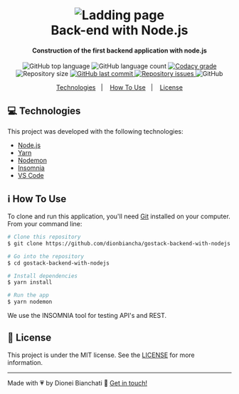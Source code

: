 <h1 align="center">
    <img alt="Ladding page" src="https://user-images.githubusercontent.com/4256471/60937329-69836380-a2a6-11e9-910b-759f9f1d26a7.png" />
    <br>
    Back-end with Node.js
</h1>

<h4 align="center">
  Construction of the first backend application with node.js
</h4>
<p align="center">
  <img alt="GitHub top language" src="https://img.shields.io/github/languages/top/dionbiancha/gostack-backend-with-nodejs.svg">

  <img alt="GitHub language count" src="https://img.shields.io/github/languages/count/dionbiancha/gostack-backend-with-nodejs.svg">

  <a href="https://www.codacy.com/app/dionbiancha/gostack-backend-with-nodejs?utm_source=github.com&amp;utm_medium=referral&amp;utm_content=dionbiancha/gostack-backend-with-nodejs&amp;utm_campaign=Badge_Grade">
    <img alt="Codacy grade" src="https://img.shields.io/codacy/grade/1b577a07dda843aba09f4bc55d1af8fc.svg">
  </a>

  <img alt="Repository size" src="https://img.shields.io/github/repo-size/dionbiancha/gostack-backend-with-nodejs.svg">
  <a href="https://github.com/dionbiancha/gostack-backend-with-nodejs/commits/master">
    <img alt="GitHub last commit" src="https://img.shields.io/github/last-commit/dionbiancha/gostack-backend-with-nodejs.svg">
  </a>

  <a href="https://github.com/dionbiancha/gostack-backend-with-nodejs/issues">
    <img alt="Repository issues" src="https://img.shields.io/github/issues/dionbiancha/gostack-backend-with-nodejs.svg">
  </a>

  <img alt="GitHub" src="https://img.shields.io/github/license/dionbiancha/gostack-backend-with-nodejs.svg">
</p>

<p align="center">
  <a href="#computer-technologies">Technologies</a>&nbsp;&nbsp;&nbsp;|&nbsp;&nbsp;&nbsp;
  <a href="#information_source-how-to-use">How To Use</a>&nbsp;&nbsp;&nbsp;|&nbsp;&nbsp;&nbsp;
  <a href="#memo-license">License</a>
</p>

## :computer: Technologies

This project was developed with the following technologies:

-  [Node.js][nodejs]
-  [Yarn][yarn]
-  [Nodemon][nodemon]
-  [Insomnia][insomnia]
-  [VS Code][vc]

## :information_source: How To Use

To clone and run this application, you'll need [Git](https://git-scm.com) installed on your computer. From your command line:

```bash
# Clone this repository
$ git clone https://github.com/dionbiancha/gostack-backend-with-nodejs

# Go into the repository
$ cd gostack-backend-with-nodejs

# Install dependencies
$ yarn install

# Run the app
$ yarn nodemon

```
We use the INSOMNIA tool for testing API's and REST.

## :memo: License
This project is under the MIT license. See the [LICENSE](https://github.com/dionbiancha/gostack-backend-with-nodejs/blob/master/LICENSE) for more information.

---

Made with :heartpulse: by Dionei Bianchati :wave: [Get in touch!](https://www.linkedin.com/in/dionbiancha/)


[vc]: https://code.visualstudio.com/
[nodemon]: https://nodemon.io/
[insomnia]: https://insomnia.rest/download/
[nodejs]: https://nodejs.org/en/
[yarn]: https://yarnpkg.com/


